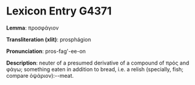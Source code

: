 # Lexicon Entry G4371

**Lemma**: προσφάγιον

**Transliteration (xlit)**: prosphágion

**Pronunciation**: pros-fag'-ee-on

**Description**:
neuter of a presumed derivative of a compound of πρός and φάγω; something eaten in addition to bread, i.e. a relish (specially, fish; compare ὀψάριον):--meat.
